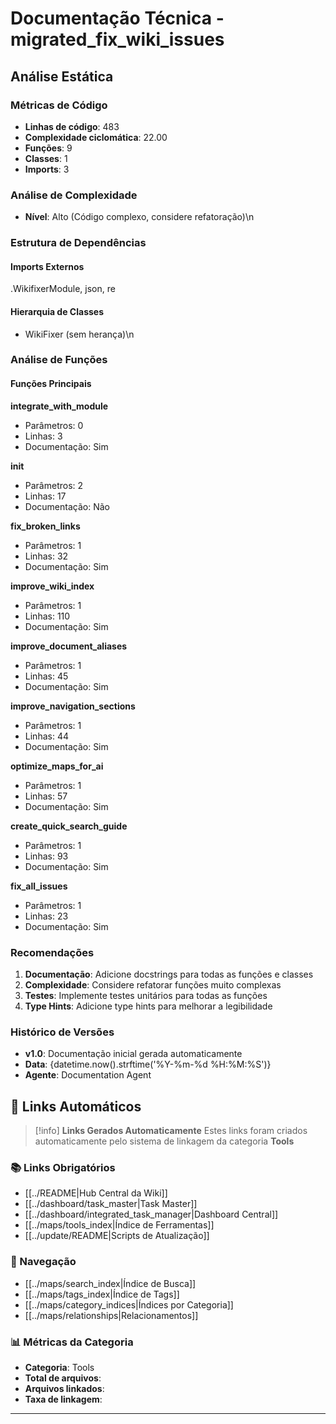 # Documentação Técnica - migrated_fix_wiki_issues

## Análise Estática

### Métricas de Código
- **Linhas de código**: 483
- **Complexidade ciclomática**: 22.00
- **Funções**: 9
- **Classes**: 1
- **Imports**: 3

### Análise de Complexidade
- **Nível**: Alto (Código complexo, considere refatoração)\n
### Estrutura de Dependências

#### Imports Externos
.WikifixerModule, json, re

#### Hierarquia de Classes
- WikiFixer (sem herança)\n
### Análise de Funções

#### Funções Principais
**integrate_with_module**
- Parâmetros: 0
- Linhas: 3
- Documentação: Sim

**__init__**
- Parâmetros: 2
- Linhas: 17
- Documentação: Não

**fix_broken_links**
- Parâmetros: 1
- Linhas: 32
- Documentação: Sim

**improve_wiki_index**
- Parâmetros: 1
- Linhas: 110
- Documentação: Sim

**improve_document_aliases**
- Parâmetros: 1
- Linhas: 45
- Documentação: Sim

**improve_navigation_sections**
- Parâmetros: 1
- Linhas: 44
- Documentação: Sim

**optimize_maps_for_ai**
- Parâmetros: 1
- Linhas: 57
- Documentação: Sim

**create_quick_search_guide**
- Parâmetros: 1
- Linhas: 93
- Documentação: Sim

**fix_all_issues**
- Parâmetros: 1
- Linhas: 23
- Documentação: Sim

### Recomendações

1. **Documentação**: Adicione docstrings para todas as funções e classes
2. **Complexidade**: Considere refatorar funções muito complexas
3. **Testes**: Implemente testes unitários para todas as funções
4. **Type Hints**: Adicione type hints para melhorar a legibilidade

### Histórico de Versões

- **v1.0**: Documentação inicial gerada automaticamente
- **Data**: {datetime.now().strftime('%Y-%m-%d %H:%M:%S')}
- **Agente**: Documentation Agent


## 🔗 **Links Automáticos**

> [!info] **Links Gerados Automaticamente**
> Estes links foram criados automaticamente pelo sistema de linkagem da categoria **Tools**

### **📚 Links Obrigatórios**
- [[../README|Hub Central da Wiki]]
- [[../dashboard/task_master|Task Master]]
- [[../dashboard/integrated_task_manager|Dashboard Central]]
- [[../maps/tools_index|Índice de Ferramentas]]
- [[../update/README|Scripts de Atualização]]

### **🧭 Navegação**
- [[../maps/search_index|Índice de Busca]]
- [[../maps/tags_index|Índice de Tags]]
- [[../maps/category_indices|Índices por Categoria]]
- [[../maps/relationships|Relacionamentos]]

### **📊 Métricas da Categoria**
- **Categoria**: Tools
- **Total de arquivos**: <!-- Contador automático -->
- **Arquivos linkados**: <!-- Contador automático -->
- **Taxa de linkagem**: <!-- Percentual automático -->

---

